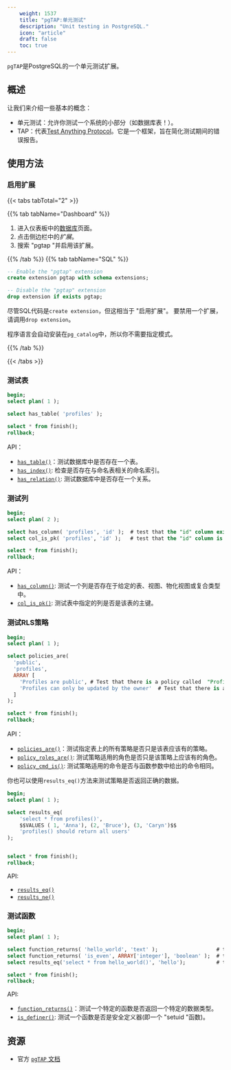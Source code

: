 ```yaml
---
    weight: 1537
    title: "pgTAP:单元测试"
    description: "Unit testing in PostgreSQL."
    icon: "article"
    draft: false
    toc: true
---
```



`pgTAP`是PostgreSQL的一个单元测试扩展。

## 概述

让我们来介绍一些基本的概念：

- 单元测试：允许你测试一个系统的小部分（如数据库表！）。
- TAP：代表[Test Anything Protocol](http://testanything.org/)。它是一个框架，旨在简化测试期间的错误报告。

## 使用方法

### 启用扩展

{{< tabs tabTotal="2" >}}

{{% tab tabName="Dashboard" %}}



1. 进入仪表板中的[数据库](https://app.supabase.com/project/_/database/tables)页面。
2. 点击侧边栏中的*扩展*。
3. 搜索 "pgtap "并启用该扩展。



{{% /tab %}}
{{% tab tabName="SQL" %}}



```sql
-- Enable the "pgtap" extension
create extension pgtap with schema extensions;

-- Disable the "pgtap" extension
drop extension if exists pgtap;
```

尽管SQL代码是`create extension`，但这相当于 "启用扩展"。
要禁用一个扩展，请调用`drop extension`。

程序语言会自动安装在`pg_catalog`中，所以你不需要指定模式。



{{% /tab %}}

{{< /tabs >}}

### 测试表

```sql
begin;
select plan( 1 );

select has_table( 'profiles' );

select * from finish();
rollback;
```

API：

- [`has_table()`](https://pgtap.org/documentation.html#has_table)：测试数据库中是否存在一个表。
- [`has_index()`](https://pgtap.org/documentation.html#has_index): 检查是否存在与命名表相关的命名索引。
- [`has_relation()`](https://pgtap.org/documentation.html#has_relation): 测试数据库中是否存在一个关系。

### 测试列

```sql
begin;
select plan( 2 );

select has_column( 'profiles', 'id' );  # test that the "id" column exists in the "profiles" table
select col_is_pk( 'profiles', 'id' );   # test that the "id" column is a primary key

select * from finish();
rollback;
```

API：

- [`has_column()`](https://pgtap.org/documentation.html#has_column): 测试一个列是否存在于给定的表、视图、物化视图或复合类型中。
- [`col_is_pk()`](https://pgtap.org/documentation.html#col_is_pk): 测试表中指定的列是否是该表的主键。

### 测试RLS策略

```sql
begin;
select plan( 1 );

select policies_are(
  'public',
  'profiles',
  ARRAY [
    'Profiles are public', # Test that there is a policy called  "Profiles are public" on the "profiles" table.
    'Profiles can only be updated by the owner'  # Test that there is a policy called  "Profiles can only be updated by the owner" on the "profiles" table.
  ]
);

select * from finish();
rollback;
```

API：

- [`policies_are()`](https://pgtap.org/documentation.html#policies_are)：测试指定表上的所有策略是否只是该表应该有的策略。
- [`policy_roles_are()`](https://pgtap.org/documentation.html#policy_roles_are): 测试策略适用的角色是否只是该策略上应该有的角色。
- [`policy_cmd_is()`](https://pgtap.org/documentation.html#policy_cmd_is): 测试策略适用的命令是否与函数参数中给出的命令相同。

你也可以使用`results_eq()`方法来测试策略是否返回正确的数据。

```sql
begin;
select plan( 1 );

select results_eq(
    'select * from profiles()',
    $$VALUES ( 1, 'Anna'), (2, 'Bruce'), (3, 'Caryn')$$
    'profiles() should return all users'
);


select * from finish();
rollback;
```

API:

- [`results_eq()`](https://pgtap.org/documentation.html#results_eq)
- [`results_ne()`](https://pgtap.org/documentation.html#results_ne)


### 测试函数

```sql
begin;
select plan( 1 );

select function_returns( 'hello_world', 'text' );                   # test if the function "hello_world" returns text
select function_returns( 'is_even', ARRAY['integer'], 'boolean' );  # test if the function "is_even" returns a boolean
select results_eq('select * from hello_world()', 'hello');          # test if the function "hello_world" returns "hello"

select * from finish();
rollback;
```

API:

- [`function_returns()`](https://pgtap.org/documentation.html#function_returns)：测试一个特定的函数是否返回一个特定的数据类型。
- [`is_definer()`](https://pgtap.org/documentation.html#is_definer): 测试一个函数是否是安全定义器(即一个 "setuid "函数)。

## 资源

- 官方 [`pgTAP` 文档](https://pgtap.org/)


